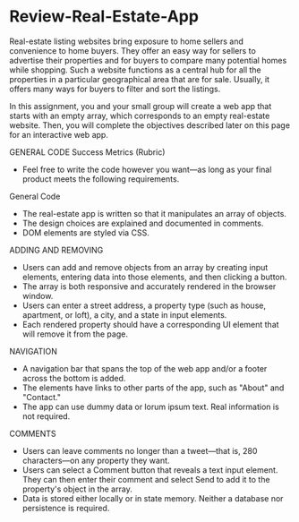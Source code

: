 # Review-Real-Estate-App
Real-estate listing websites bring exposure to home sellers and convenience to home buyers. They offer an easy way for sellers to advertise their properties and for buyers to compare many potential homes while shopping. Such a website functions as a central hub for all the properties in a particular geographical area that are for sale. Usually, it offers many ways for buyers to filter and sort the listings.

In this assignment, you and your small group will create a web app that starts with an empty array, which corresponds to an empty real-estate website. Then, you will complete the objectives described later on this page for an interactive web app.

GENERAL CODE
Success Metrics (Rubric)
- Feel free to write the code however you want—as long as your final product meets the following requirements.

General Code
- The real-estate app is written so that it manipulates an array of objects.
- The design choices are explained and documented in comments.
- DOM elements are styled via CSS.

ADDING AND REMOVING
- Users can add and remove objects from an array by creating input elements, entering data into those elements, and then clicking a button.
- The array is both responsive and accurately rendered in the browser window.
- Users can enter a street address, a property type (such as house, apartment, or loft), a city, and a state in input elements.
- Each rendered property should have a corresponding UI element that will remove it from the page.

NAVIGATION
- A navigation bar that spans the top of the web app and/or a footer across the bottom is added.
- The elements have links to other parts of the app, such as "About" and "Contact."
- The app can use dummy data or lorum ipsum text. Real information is not required.

COMMENTS
- Users can leave comments no longer than a tweet—that is, 280 characters—on any property they want.
- Users can select a Comment button that reveals a text input element. They can then enter their comment and select Send to add it to the property's object in the array.
- Data is stored either locally or in state memory. Neither a database nor persistence is required.
